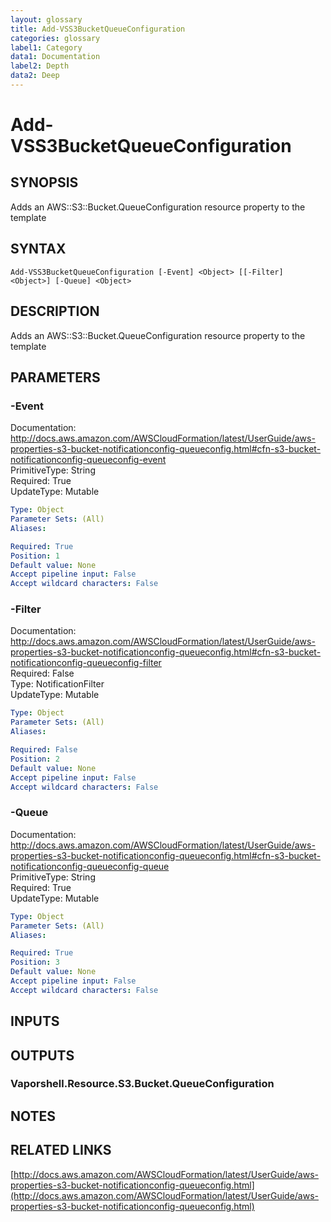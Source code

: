 ```yaml
---
layout: glossary
title: Add-VSS3BucketQueueConfiguration
categories: glossary
label1: Category
data1: Documentation
label2: Depth
data2: Deep
---
```


# Add-VSS3BucketQueueConfiguration

## SYNOPSIS
Adds an AWS::S3::Bucket.QueueConfiguration resource property to the template

## SYNTAX

```
Add-VSS3BucketQueueConfiguration [-Event] <Object> [[-Filter] <Object>] [-Queue] <Object>
```

## DESCRIPTION
Adds an AWS::S3::Bucket.QueueConfiguration resource property to the template

## PARAMETERS

### -Event
Documentation: http://docs.aws.amazon.com/AWSCloudFormation/latest/UserGuide/aws-properties-s3-bucket-notificationconfig-queueconfig.html#cfn-s3-bucket-notificationconfig-queueconfig-event    
PrimitiveType: String    
Required: True    
UpdateType: Mutable

```yaml
Type: Object
Parameter Sets: (All)
Aliases: 

Required: True
Position: 1
Default value: None
Accept pipeline input: False
Accept wildcard characters: False
```

### -Filter
Documentation: http://docs.aws.amazon.com/AWSCloudFormation/latest/UserGuide/aws-properties-s3-bucket-notificationconfig-queueconfig.html#cfn-s3-bucket-notificationconfig-queueconfig-filter    
Required: False    
Type: NotificationFilter    
UpdateType: Mutable

```yaml
Type: Object
Parameter Sets: (All)
Aliases: 

Required: False
Position: 2
Default value: None
Accept pipeline input: False
Accept wildcard characters: False
```

### -Queue
Documentation: http://docs.aws.amazon.com/AWSCloudFormation/latest/UserGuide/aws-properties-s3-bucket-notificationconfig-queueconfig.html#cfn-s3-bucket-notificationconfig-queueconfig-queue    
PrimitiveType: String    
Required: True    
UpdateType: Mutable

```yaml
Type: Object
Parameter Sets: (All)
Aliases: 

Required: True
Position: 3
Default value: None
Accept pipeline input: False
Accept wildcard characters: False
```

## INPUTS

## OUTPUTS

### Vaporshell.Resource.S3.Bucket.QueueConfiguration

## NOTES

## RELATED LINKS

[http://docs.aws.amazon.com/AWSCloudFormation/latest/UserGuide/aws-properties-s3-bucket-notificationconfig-queueconfig.html](http://docs.aws.amazon.com/AWSCloudFormation/latest/UserGuide/aws-properties-s3-bucket-notificationconfig-queueconfig.html)

